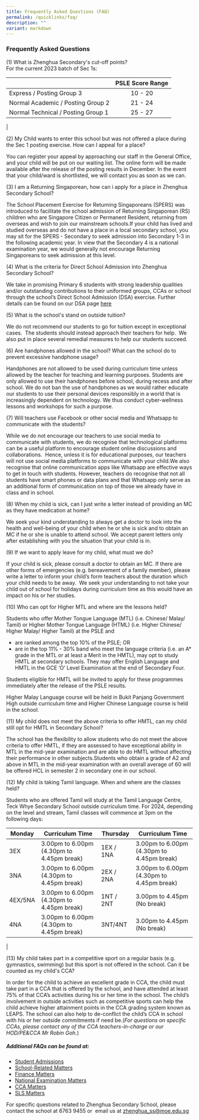 ```yaml
---
title: Frequently Asked Questions (FAQ)
permalink: /quicklinks/faq/
description: ""
variant: markdown
---
```

### Frequently Asked Questions

(1) What is Zhenghua Secondary's cut-off points?  
For the current 2023 batch of Sec 1s:

|   |PSLE Score Range |
|---|:---:|
| Express / Posting Group 3 |  10 - 20 |
| Normal Academic / Posting Group 2 |  21 - 24 |
| Normal Technical / Posting Group 1 |  25 - 27 |
|

(2) My Child wants to enter this school but was not offered a place during the Sec 1 posting exercise. How can I appeal for a place?

You can register your appeal by approaching our staff in the General Office, and your child will be put on our waiting list. The online form will be made available after the release of the posting results in December. In the event that your child/ward is shortlisted, we will contact you as soon as we can.

(3) I am a Returning Singaporean, how can i apply for a place in Zhenghua Secondary School?

The School Placement Exercise for Returning Singaporeans (SPERS) was introduced to facilitate the school admission of Returning Singaporean (RS) children who are Singapore Citizen or Permanent Resident, returning from overseas and wish to join our mainstream schools.If your child has lived and studied overseas and do not have a place in a local secondary school, you may sit for the SPERS - Secondary to seek admission into Secondary 1-3 in the following academic year. In view that the Secondary 4 is a national examination year, we would generally not encourage Returning Singaporeans to seek admission at this level.

(4) What is the criteria for Direct School Admission into Zhenghua Secondary School?

We take in promising Primary 6 students with strong leadership qualities and/or outstanding contributions to their uniformed groups, CCAs or school through the school’s Direct School Admission (DSA) exercise. Further details can be found on our DSA page&nbsp;[here](/dsa/)
	
(5) What is the school's stand on outside tuition?

We do not recommend our students to go for tuition except in exceptional cases.&nbsp; The students should instead approach their teachers for help.&nbsp; We also put in place several remedial measures to help our students succeed.

(6) Are handphones allowed in the school? What can the school do to prevent excessive handphone usage?

Handphones are not allowed to be used during curriculum time unless allowed by the teacher for teaching and learning purposes. Students are only allowed to use their handphones before school, during recess and after school. We do not ban the use of handphones as we would rather educate our students to use their personal devices responsibly in a world that is increasingly dependent on technology. We thus conduct cyber-wellness lessons and workshops for such a purpose.

(7) Will teachers use Facebook or other social media and Whatsapp to communicate with the students?

While we do not encourage our teachers to use social media to communicate with students, we do recognise that technological platforms can be a useful platform to encourage student online discussions and collaborations.&nbsp; Hence, unless it is for educational purposes, our teachers will not use social media platforms to communicate with your child.We also recognise that online communication apps like Whatsapp are effective ways to get in touch with students. However, teachers do recognise that not all students have smart phones or data plans and that Whatsapp only serve as an additional form of communication on top of those we already have in class and in school.

(8) When my child is sick, can I just write a letter instead of providing an MC as they have medication at home?

We seek your kind understanding to always get a doctor to look into the health and well-being of your child when he or she is sick and to obtain an MC if he or she is unable to attend school. We accept parent letters only after establishing with you the situation that your child is in.

(9) If we want to apply leave for my child, what must we do?

If your child is sick, please consult a doctor to obtain an MC. If there are other forms of emergencies (e.g. bereavement of a family member), please write a letter to inform your child’s form teachers about the duration which your child needs to be away.&nbsp; We seek your understanding to not take your child out of school for holidays during curriculum time as this would have an impact on his or her studies.

(10) Who can opt for Higher MTL and where are the lessons held?

Students who offer Mother Tongue Language (MTL) (i.e. Chinese/ Malay/ Tamil) or Higher Mother Tongue Language (HTML) (i.e. Higher Chinese/ Higher Malay/ Higher Tamil) at the PSLE and

*   are ranked among the top 10% of the PSLE; OR
*   are in the top 11% - 30% band who meet the language criteria (i.e. an A\* grade in the MTL or at least a Merit in the HMTL), may opt to study HMTL at secondary schools. They may offer English Language and HMTL in the GCE ‘O’ Level Examination at the end of Secondary Four.

Students eligible for HMTL will be invited to apply for these programmes immediately after the release of the PSLE results.

Higher Malay Language course will be held in Bukit Panjang Government High outside curriculum time and Higher Chinese Language course is held in the school.

(11) My child does not meet the above criteria to offer HMTL, can my child still opt for HMTL in Secondary School?

The school has the flexibility to allow students who do not meet the above criteria to offer HMTL, if they are assessed to have exceptional ability in MTL in the mid-year examination and are able to do HMTL without affecting their performance in other subjects.Students who obtain a grade of A2 and above in MTL in the mid-year examination with an overall average of 60 will be offered HCL in semester 2 in secondary one in our school.

(12) My child is taking Tamil language. When and where are the classes held?

Students who are offered Tamil will study at the Tamil Language Centre, Teck Whye Secondary School outside curriculum time. For 2024, depending on the level and stream, Tamil classes will commence at 3pm on the following days:

|Monday|Curriculum Time|Thursday|Curriculum Time|
|---|---|---|---|
|3EX|3.00pm to 6.00pm<br>(4.30pm to 4.45pm break)|1EX / 1NA|3.00pm to 6.00pm<br>(4.30pm to 4.45pm break)|
|3NA|3.00pm to 6.00pm<br>(4.30pm to 4.45pm break)|2EX / 2NA|3.00pm to 6.00pm<br>(4.30pm to 4.45pm break)|
|4EX/5NA|3.00pm to 6.00pm<br>(4.30pm to 4.45pm break)|1NT / 2NT|3.00pm to 4.45pm<br>(No break)|
|4NA|3.00pm to 6.00pm<br>(4.30pm to 4.45pm break)|3NT/4NT|3.00pm to 4.45pm<br>(No break)|
|

(13) My child takes part in a competitive sport on a regular basis (e.g. gymnastics, swimming) but this sport is not offered in the school. Can it be counted as my child's CCA?

In order for the child to achieve an excellent grade in CCA, the child must take part in a CCA that is offered by the school, and have attended at least 75% of that CCA’s activities during his or her time in the school. The child’s involvement in outside activities such as competitive sports can help the child achieve higher attainment points in the CCA grading system known as LEAPS. The school can also help to de-conflict the child’s CCA in school with his or her outside commitments if need be.(_For questions on specific CCAs, please contact any of the CCA teachers-in-charge or our HOD/PE&amp;CCA Mr Robin Goh._)

##### Additional FAQs can be found at:
*   [Student Admissions](https://va.ecitizen.gov.sg/cfp/customerPages/moe/explorefaq.aspx?category=45065)
*   [School-Related Matters](https://va.ecitizen.gov.sg/cfp/customerPages/moe/explorefaq.aspx?category=45065)
*   [Finance Matters](https://va.ecitizen.gov.sg/cfp/customerPages/moe/explorefaq.aspx?category=45065)
*   [National Examination Matters](https://va.ecitizen.gov.sg/cfp/customerPages/moe/explorefaq.aspx?category=45065)
*   [CCA Matters](https://va.ecitizen.gov.sg/cfp/customerPages/moe/explorefaq.aspx?category=45065)
*   [SLS Matters](/files/SLS%20student%20learning%20space.pdf)

For specific questions related to Zhenghua Secondary School, please contact the school at 6763 9455 or &nbsp;email us at&nbsp;[zhenghua_ss@moe.edu.sg](zhenghua_ss@moe.edu.sg)
